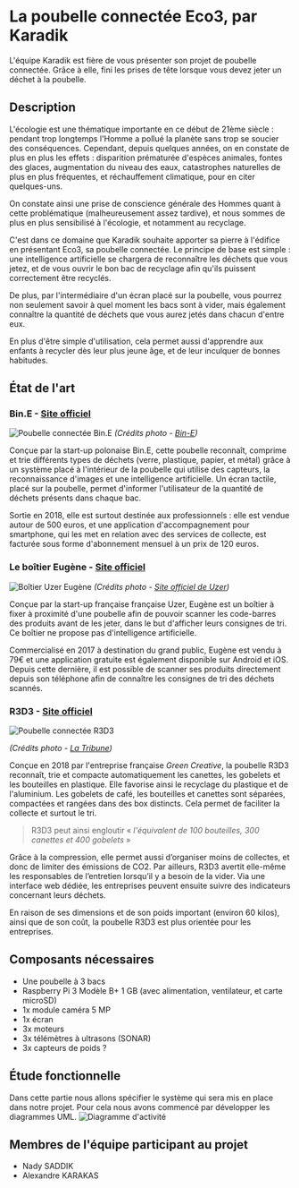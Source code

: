 # La poubelle connectée Eco3, par Karadik
L'équipe Karadik est fière de vous présenter son projet de poubelle connectée. Grâce à elle, fini les prises de tête lorsque vous devez jeter un déchet à la poubelle.

## Description
L'écologie est une thématique importante en ce début de 21ème siècle : pendant trop longtemps l'Homme a pollué la planète sans trop se soucier des conséquences. Cependant, depuis quelques années, on en constate de plus en plus les effets : disparition prématurée d'espèces animales, fontes des glaces, augmentation du niveau des eaux, catastrophes naturelles de plus en plus fréquentes, et réchauffement climatique, pour en citer quelques-uns.

On constate ainsi une prise de conscience générale des Hommes quant à cette problématique (malheureusement assez tardive), et nous sommes de plus en plus sensibilisé à l'écologie, et notamment au recyclage.

C'est dans ce domaine que Karadik souhaite apporter sa pierre à l'édifice en présentant Eco3, sa poubelle connectée. Le principe de base est simple : une intelligence artificielle se chargera de reconnaître les déchets que vous jetez, et de vous ouvrir le bon bac de recyclage afin qu'ils puissent correctement être recyclés. 

De plus, par l'intermédiaire d'un écran placé sur la poubelle, vous pourrez non seulement savoir à quel moment les bacs sont à vider, mais également connaître la quantité de déchets que vous aurez jetés dans chacun d'entre eux. 

En plus d'être simple d'utilisation, cela permet aussi d'apprendre aux enfants à recycler dès leur plus jeune âge, et de leur inculquer de bonnes habitudes.

## État de l'art

### Bin.E - [Site officiel](http://www.bine.world/)
![Poubelle connectée Bin.E](https://blogs.nvidia.com/wp-content/uploads/2019/04/31-bin-e.jpg)
*(Crédits photo - [Bin-E](https://twitter.com/bineworld))*

Conçue par la start-up polonaise Bin.E, cette poubelle reconnaît, comprime et trie différents types de déchets (verre, plastique, papier, et métal) grâce à un système placé à l'intérieur de la poubelle qui utilise des capteurs, la reconnaissance d'images et une intelligence artificielle. Un écran tactile, placé sur la poubelle, permet d'informer l'utilisateur de la quantité de déchets présents dans chaque bac.

Sortie en 2018, elle est surtout destinée aux professionnels : elle est vendue autour de 500 euros, et une application d'accompagnement pour smartphone, qui les met en relation avec des services de collecte, est facturée sous forme d'abonnement mensuel à un prix de 120 euros.


### Le boîtier Eugène - [Site officiel](https://www.uzer.eu/)
![Boîtier Uzer Eugène](https://www.uzer.eu/img/main/HEADER-1.png)
*(Crédits photo - [Site officiel de Uzer](https://www.uzer.eu/))*

Conçue par la start-up française française Uzer, Eugène est un boîtier à fixer à proximité d'une poubelle afin de pouvoir scanner les code-barres des produits avant de les jeter, dans le but d'afficher leurs consignes de tri. Ce boîtier ne propose pas d'intelligence artificielle.

Commercialisé en 2017 à destination du grand public, Eugène est vendu à 79€ et une application gratuite est également disponible sur Android et iOS. Depuis cette dernière, il est possible de scanner ses produits directement depuis son téléphone afin de connaître les consignes de tri des déchets scannés. 

### R3D3 - [Site officiel](https://www.green-creative.com/r3d3/collecte-recyclage)
![Poubelle connectée R3D3](https://static.latribune.fr/full_width/895854/r3d3.jpg)

*(Crédits photo - [La Tribune](https://www.latribune.fr/regions/ile-de-france/green-creative-les-poubelles-connectees-qui-simplifient-le-recyclage-762550.html))*

Conçue en 2018 par l'entreprise française *Green Creative*, la poubelle R3D3 reconnaît, trie et compacte automatiquement les canettes, les gobelets et les bouteilles en plastique. Elle favorise ainsi le recyclage du plastique et de l'aluminium. Les gobelets de café, les bouteilles et canettes sont séparées, compactées et rangées dans des box distincts. Cela permet de faciliter la collecte et surtout le tri.

> R3D3 peut ainsi engloutir « _l'équivalent de 100 bouteilles, 300 canettes et 400 gobelets_ »

Grâce à la compression, elle permet aussi d’organiser moins de collectes, et donc de limiter des émissions de CO2. Par ailleurs, R3D3 avertit elle-même les responsables de l’entretien lorsqu’il y a besoin de la vider. Via une interface web dédiée, les entreprises peuvent ensuite suivre des indicateurs concernant leurs déchets.

En raison de ses dimensions et de son poids important (environ 60 kilos), ainsi que de son coût, la poubelle R3D3 est plus orientée pour les entreprises.


## Composants nécessaires
- Une poubelle à 3 bacs
- Raspberry Pi 3 Modèle B+ 1 GB (avec alimentation, ventilateur, et carte microSD)
- 1x module caméra 5 MP
- 1x écran
- 3x moteurs
- 3x télémètres à ultrasons (SONAR)
- 3x capteurs de poids ? 

## Étude fonctionnelle
Dans cette partie nous allons spécifier le système qui sera mis en place dans notre projet. Pour cela nous avons commencé par développer les diagrammes UML.
![Diagramme d'activité](https://raw.githubusercontent.com/institut-galilee/2020-Karadik/master/lab/Project/Activity%20Activity%20diagram.png)

## Membres de l'équipe participant au projet
 - Nady SADDIK
 - Alexandre KARAKAS
